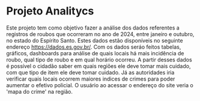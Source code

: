 # Projeto Analitycs
Este projeto tem como objetivo fazer a análise dos dados referentes a registros de roubos que ocorreram no ano de 2024, entre janeiro e outubro, no estado do Espírito Santo. Estes dados estão disponíveis no seguinte endereço https://dados.es.gov.br/.
Com os dados seráo feitos tabelas, gráficos, dashboards para análise de quais locais há mais incidência de roubo, qual tipo de roubo e em qual horário ocorreu. A partir desses dados é possível o cidadão saber em quais regiões ele deve tomar mais cuidado, com que tipo de item ele deve tomar cuidado. Já as autoridades iria verificar quais locais ocorrem maiores indices de crimes para poder aumentar o efetivo policial. O usuário ao acessar o endereço do site veria o 'mapa do crime' na região.
